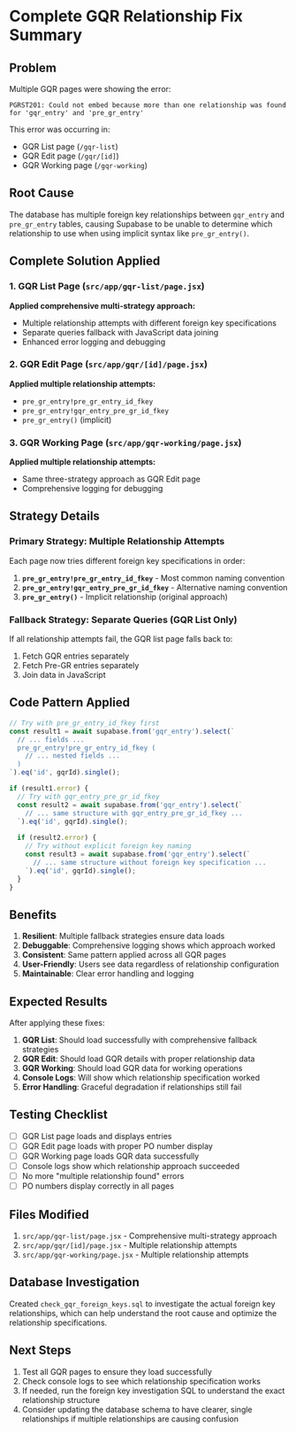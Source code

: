 # Complete GQR Relationship Fix Summary

## Problem
Multiple GQR pages were showing the error:
```
PGRST201: Could not embed because more than one relationship was found for 'gqr_entry' and 'pre_gr_entry'
```

This error was occurring in:
- GQR List page (`/gqr-list`)
- GQR Edit page (`/gqr/[id]`)
- GQR Working page (`/gqr-working`)

## Root Cause
The database has multiple foreign key relationships between `gqr_entry` and `pre_gr_entry` tables, causing Supabase to be unable to determine which relationship to use when using implicit syntax like `pre_gr_entry()`.

## Complete Solution Applied

### 1. GQR List Page (`src/app/gqr-list/page.jsx`)
**Applied comprehensive multi-strategy approach:**
- Multiple relationship attempts with different foreign key specifications
- Separate queries fallback with JavaScript data joining
- Enhanced error logging and debugging

### 2. GQR Edit Page (`src/app/gqr/[id]/page.jsx`)
**Applied multiple relationship attempts:**
- `pre_gr_entry!pre_gr_entry_id_fkey`
- `pre_gr_entry!gqr_entry_pre_gr_id_fkey`
- `pre_gr_entry()` (implicit)

### 3. GQR Working Page (`src/app/gqr-working/page.jsx`)
**Applied multiple relationship attempts:**
- Same three-strategy approach as GQR Edit page
- Comprehensive logging for debugging

## Strategy Details

### Primary Strategy: Multiple Relationship Attempts
Each page now tries different foreign key specifications in order:

1. **`pre_gr_entry!pre_gr_entry_id_fkey`** - Most common naming convention
2. **`pre_gr_entry!gqr_entry_pre_gr_id_fkey`** - Alternative naming convention
3. **`pre_gr_entry()`** - Implicit relationship (original approach)

### Fallback Strategy: Separate Queries (GQR List Only)
If all relationship attempts fail, the GQR list page falls back to:
1. Fetch GQR entries separately
2. Fetch Pre-GR entries separately
3. Join data in JavaScript

## Code Pattern Applied

```javascript
// Try with pre_gr_entry_id_fkey first
const result1 = await supabase.from('gqr_entry').select(`
  // ... fields ...
  pre_gr_entry!pre_gr_entry_id_fkey (
    // ... nested fields ...
  )
`).eq('id', gqrId).single();

if (result1.error) {
  // Try with gqr_entry_pre_gr_id_fkey
  const result2 = await supabase.from('gqr_entry').select(`
    // ... same structure with gqr_entry_pre_gr_id_fkey ...
  `).eq('id', gqrId).single();
  
  if (result2.error) {
    // Try without explicit foreign key naming
    const result3 = await supabase.from('gqr_entry').select(`
      // ... same structure without foreign key specification ...
    `).eq('id', gqrId).single();
  }
}
```

## Benefits

1. **Resilient**: Multiple fallback strategies ensure data loads
2. **Debuggable**: Comprehensive logging shows which approach worked
3. **Consistent**: Same pattern applied across all GQR pages
4. **User-Friendly**: Users see data regardless of relationship configuration
5. **Maintainable**: Clear error handling and logging

## Expected Results

After applying these fixes:
1. **GQR List**: Should load successfully with comprehensive fallback strategies
2. **GQR Edit**: Should load GQR details with proper relationship data
3. **GQR Working**: Should load GQR data for working operations
4. **Console Logs**: Will show which relationship specification worked
5. **Error Handling**: Graceful degradation if relationships still fail

## Testing Checklist

- [ ] GQR List page loads and displays entries
- [ ] GQR Edit page loads with proper PO number display
- [ ] GQR Working page loads GQR data successfully
- [ ] Console logs show which relationship approach succeeded
- [ ] No more "multiple relationship found" errors
- [ ] PO numbers display correctly in all pages

## Files Modified

1. `src/app/gqr-list/page.jsx` - Comprehensive multi-strategy approach
2. `src/app/gqr/[id]/page.jsx` - Multiple relationship attempts
3. `src/app/gqr-working/page.jsx` - Multiple relationship attempts

## Database Investigation

Created `check_gqr_foreign_keys.sql` to investigate the actual foreign key relationships, which can help understand the root cause and optimize the relationship specifications.

## Next Steps

1. Test all GQR pages to ensure they load successfully
2. Check console logs to see which relationship specification works
3. If needed, run the foreign key investigation SQL to understand the exact relationship structure
4. Consider updating the database schema to have clearer, single relationships if multiple relationships are causing confusion
